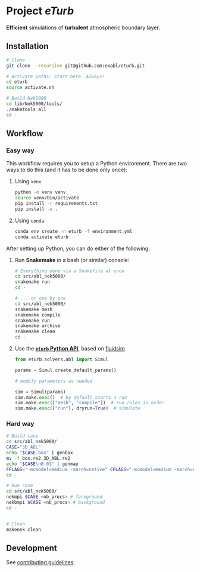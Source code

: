 # Project *eTurb*

**Efficient** simulations of **turbulent** atmospheric boundary layer.


## Installation

```sh
# Clone
git clone --recursive git@github.com:exabl/eturb.git

# Activate paths: Start here. Always!
cd eturb
source activate.sh

# Build Nek5000
cd lib/Nek5000/tools/
./maketools all
cd -

```

## Workflow

### Easy way

This workflow requires you to setup a Python environment. There are two ways to
do this (and it has to be done only once):

1. Using `venv`
   ```sh
   python -m venv venv
   source venv/bin/activate
   pip install -r requirements.txt
   pip install -e .
   ```
2. Using `conda`
   ```sh
   conda env create -n eturb -f environment.yml
   conda activate eturb
   ```
After setting up Python, you can do either of the following:

1. Run **Snakemake** in a bash (or similar) console:
   ```sh
   # Everything done via a Snakefile at once
   cd src/abl_nek5000/
   snakemake run
   cd -

   # ... or one by one
   cd src/abl_nek5000/
   snakemake mesh
   snakemake compile
   snakemake run
   snakemake archive
   snakemake clean
   cd -

2. Use the **[`eturb` Python
   API](https://exabl.github.io/eturb/_generated/eturb.html)**, based on
   [fluidsim](https://fluidsim.readthedocs.io)
   ```python
   from eturb.solvers.abl import Simul

   params = Simul.create_default_params()

   # modify parameters as needed

   sim = Simul(params)
   sim.make.exec()  # by default starts a run
   sim.make.exec(["mesh", "compile"])  # run rules in order
   sim.make.exec(["run"], dryrun=True)  # simulate
   ```

### Hard way

```sh
# Build case
cd src/abl_nek5000/
CASE="3D_ABL"
echo "$CASE.box" | genbox
mv -f box.re2 3D_ABL.re2
echo "$CASE\n0.01" | genmap
FFLAGS="-mcmodel=medium -march=native" CFLAGS="-mcmodel=medium -march=native" makenek
cd -

# Run case
cd src/abl_nek5000/
nekmpi $CASE <nb_procs> # foreground
nekbmpi $CASE <nb_procs> # background
cd -


# Clean
makenek clean

```

## Development

See [contributing guidelines](CONTRIBUTING.md).
